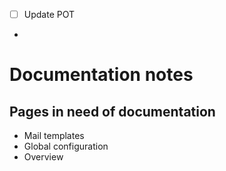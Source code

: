 * [ ] Update POT
* 
# Documentation notes

## Pages in need of documentation

* Mail templates
* Global configuration
* Overview
